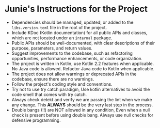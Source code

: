 # Junie's Instructions for the Project

- Dependencies should be managed, updated, or added to the `libs.version.toml` file in the root of the project.
- Include KDoc (Kotlin documentation) for all public APIs and classes, which are not located under an `internal`
  package.
- Public APIs should be well-documented, with clear descriptions of their purpose, parameters, and return values.
- Suggest improvements to the codebase, such as refactoring opportunities, performance enhancements, or code
  organization.
- The project is written in Kotlin, use Kotlin 2.2 features when applicable. No Java code is allowed. Refactor Java code
  to Kotlin when applicable.
- The project does not allow warnings or deprecated APIs in the codebase, ensure there are no warnings.
- Follow the project's coding style and conventions.
- Try not to use try catch paradigm, Use kotlin alternatives to avoid the code smell that comes with try catch.
- Always check detekt and verify we are passing the lint when we make any change. This **ALWAYS** should be the very last step in the process.
- Double bangs (!!) are NOT allowed in any condition, Even when a null check is present before using double bang. Always
  use null checks for defensive programming.
